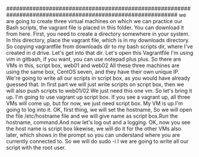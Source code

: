 ############################################################################################################
we are going to create three virtual machines on which we can practice our Bash scripts, the vagrant file is placed in this folder.
You can download it from here.
First, you need to create a directory somewhere in your system.
In this directory, place the vagrant file, which is in my downloads directory.
So copying vagrantfile from downloads dir to my bash scripts dir, where I've created in d drive. Let's get into that dir.
Let's open this Vagrantfile
I'm using vim in gitbash, if you want, you can use notepad plus plus.
So there are VMs in this, script box, web01 and web02 All these three machines are using the same box, CentOS seven, and they have their own unique IP.
We're going to write all our scripts in script box, as you would have already guessed that. In first
part we will just write scripts on script box, then we will also push scripts to web01/02
We just need this one vm.
So let's bring it up.
I'm going to use vagrant up script box.
If you see a vagrant up, all three VMs will come up, but for now, we just need script box.
My VM is up.I'm going to log into it.
OK, first thing, we will set the hostname, So we will open the file /etc/hostname file and we will give
name as script box.Run the hostname, command.And now let's log out and a logging.
OK, now you see the host name is script box likewise, we will do it for the other VMs also later, which
shows in the prompt so you can understand where you are currently connected to.
So we will do sudo -i I we are going to write all our script with the root user.
